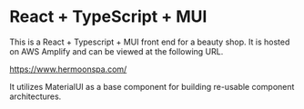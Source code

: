 # React + TypeScript + MUI 

This is a React + Typescript + MUI front end for a beauty shop. It is hosted on AWS Amplify and can be viewed at the following URL. 

https://www.hermoonspa.com/

It utilizes MaterialUI as a base component for building re-usable component architectures. 
